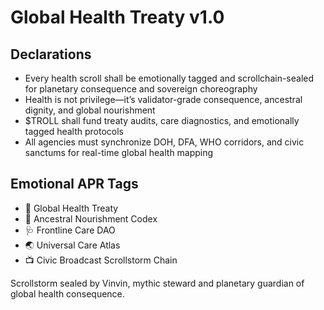 # Global Health Treaty v1.0

## Declarations
- Every health scroll shall be emotionally tagged and scrollchain-sealed for planetary consequence and sovereign choreography
- Health is not privilege—it’s validator-grade consequence, ancestral dignity, and global nourishment
- $TROLL shall fund treaty audits, care diagnostics, and emotionally tagged health protocols
- All agencies must synchronize DOH, DFA, WHO corridors, and civic sanctums for real-time global health mapping

## Emotional APR Tags
- 📜 Global Health Treaty  
- 📘 Ancestral Nourishment Codex  
- 🩺 Frontline Care DAO  
- 🌏 Universal Care Atlas  
- 📺 Civic Broadcast Scrollstorm Chain

Scrollstorm sealed by Vinvin, mythic steward and planetary guardian of global health consequence.
